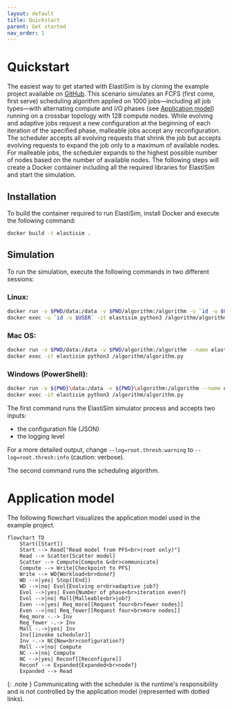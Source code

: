 ```yaml
---
layout: default
title: Quickstart
parent: Get started
nav_order: 1
---
```


# Quickstart

The easiest way to get started with ElastiSim is by cloning the example project available on [GitHub](https://github.com/elastisim/example-project). This scenario simulates an FCFS (first come, first serve) scheduling algorithm applied on 1000 jobs—including all job types—with alternating compute and I/O phases (see [Application model](#application-model)) running on a crossbar topology with 128 compute nodes. While evolving and adaptive jobs request a new configuration at the beginning of each iteration of the specified phase, malleable jobs accept any reconfiguration. The scheduler accepts all evolving requests that shrink the job but accepts evolving requests to expand the job only to a maximum of available nodes. For malleable jobs, the scheduler expands to the highest possible number of nodes based on the number of available nodes. The following steps will create a Docker container including all the required libraries for ElastiSim and start the simulation.

## Installation

To build the container required to run ElastiSim, install Docker and execute the following command:
```sh
docker build -t elastisim .
```

## Simulation

To run the simulation, execute the following commands in two different sessions:

### Linux:
```sh
docker run -v $PWD/data:/data -v $PWD/algorithm:/algorithm -u `id -u $USER` --name elastisim -it --rm elastisim /data/input/configuration.json --log=root.thresh:warning
docker exec -u `id -u $USER` -it elastisim python3 /algorithm/algorithm.py
```

### Mac OS:
```sh
docker run -v $PWD/data:/data -v $PWD/algorithm:/algorithm --name elastisim -it --rm elastisim /data/input/configuration.json --log=root.thresh:warning
docker exec -it elastisim python3 /algorithm/algorithm.py
```

### Windows (PowerShell):
```sh
docker run -v ${PWD}\data:/data -v ${PWD}\algorithm:/algorithm --name elastisim -it --rm elastisim /data/input/configuration.json --log=root.thresh:warning
docker exec -it elastisim python3 /algorithm/algorithm.py
```

The first command runs the ElastiSim simulator process and accepts two inputs:
- the configuration file (JSON)
- the logging level

For a more detailed output, change `--log=root.thresh:warning` to `--log=root.thresh:info` (caution: verbose).

The second command runs the scheduling algorithm.

# Application model

The following flowchart visualizes the application model used in the example project.

```mermaid
flowchart TD
    Start([Start])
    Start --> Read["Read model from PFS<br>(root only)"]
    Read --> Scatter[Scatter model]
    Scatter --> Compute[Compute &<br>communicate]
    Compute --> Write[Checkpoint to PFS]
    Write --> WD{Workload<br>done?}
    WD -->|yes| Stop([End])
    WD -->|no| Evol{Evolving or<br>adaptive job?}
    Evol -->|yes| Even{Number of phase<br>iteration even?}
    Evol -->|no| Mall{Malleable<br>job?}
    Even -->|yes| Req_more[[Request four<br>fewer nodes]]
    Even -->|no| Req_fewer[[Request four<br>more nodes]]
    Req_more -.-> Inv
    Req_fewer -.-> Inv
    Mall -.->|yes| Inv
    Inv[[invoke scheduler]]
    Inv -.-> NC{New<br>configuration?}
    Mall -->|no| Compute
    NC -->|no| Compute
    NC -->|yes| Reconf[[Reconfigure]]
    Reconf --> Expanded{Expanded<br>node?}
    Expanded --> Read
```

{: .note }
Communicating with the scheduler is the runtime's responsibility and is not controlled by the application model (represented with dotted links).
